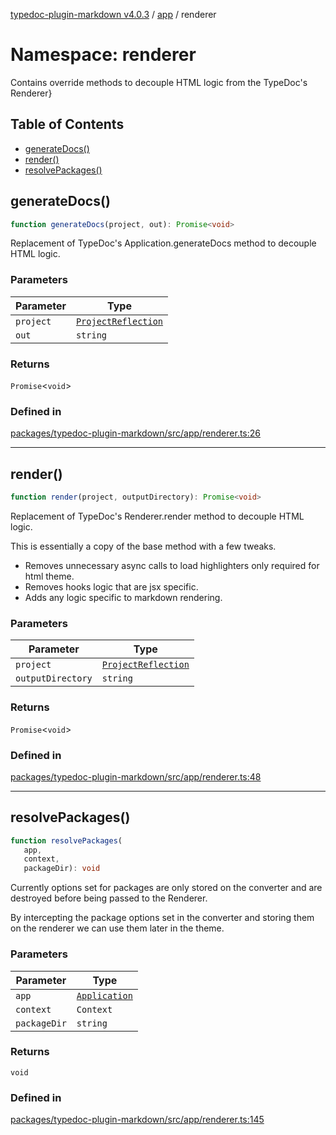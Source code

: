 [typedoc-plugin-markdown v4.0.3](../../../README.md) / [app](../../README.md) / renderer

# Namespace: renderer

Contains override methods to decouple HTML logic from the TypeDoc's Renderer}

## Table of Contents

* [generateDocs()](#generatedocs)
* [render()](#render)
* [resolvePackages()](#resolvepackages)

## generateDocs()

```ts
function generateDocs(project, out): Promise<void>
```

Replacement of TypeDoc's Application.generateDocs method to decouple HTML logic.

### Parameters

| Parameter | Type                                                                                 |
| --------- | ------------------------------------------------------------------------------------ |
| `project` | [`ProjectReflection`](https://typedoc.org/api/classes/Models.ProjectReflection.html) |
| `out`     | `string`                                                                             |

### Returns

`Promise`\<`void`>

### Defined in

[packages/typedoc-plugin-markdown/src/app/renderer.ts:26](https://github.com/typedoc2md/typedoc-plugin-markdown/blob/a350891d3362a78bb12907d480645f9c5cefd0d6/packages/typedoc-plugin-markdown/src/app/renderer.ts#L26)

***

## render()

```ts
function render(project, outputDirectory): Promise<void>
```

Replacement of TypeDoc's Renderer.render method to decouple HTML logic.

This is essentially a copy of the base method with a few tweaks.

* Removes unnecessary async calls to load highlighters only required for html theme.
* Removes hooks logic that are jsx specific.
* Adds any logic specific to markdown rendering.

### Parameters

| Parameter         | Type                                                                                 |
| ----------------- | ------------------------------------------------------------------------------------ |
| `project`         | [`ProjectReflection`](https://typedoc.org/api/classes/Models.ProjectReflection.html) |
| `outputDirectory` | `string`                                                                             |

### Returns

`Promise`\<`void`>

### Defined in

[packages/typedoc-plugin-markdown/src/app/renderer.ts:48](https://github.com/typedoc2md/typedoc-plugin-markdown/blob/a350891d3362a78bb12907d480645f9c5cefd0d6/packages/typedoc-plugin-markdown/src/app/renderer.ts#L48)

***

## resolvePackages()

```ts
function resolvePackages(
   app, 
   context, 
   packageDir): void
```

Currently options set for packages are only stored on the converter and are destroyed before being passed to the Renderer.

By intercepting the package options set in the converter and storing them on the renderer we can use them later in the theme.

### Parameters

| Parameter    | Type                                                              |
| ------------ | ----------------------------------------------------------------- |
| `app`        | [`Application`](https://typedoc.org/api/classes/Application.html) |
| `context`    | `Context`                                                         |
| `packageDir` | `string`                                                          |

### Returns

`void`

### Defined in

[packages/typedoc-plugin-markdown/src/app/renderer.ts:145](https://github.com/typedoc2md/typedoc-plugin-markdown/blob/a350891d3362a78bb12907d480645f9c5cefd0d6/packages/typedoc-plugin-markdown/src/app/renderer.ts#L145)
